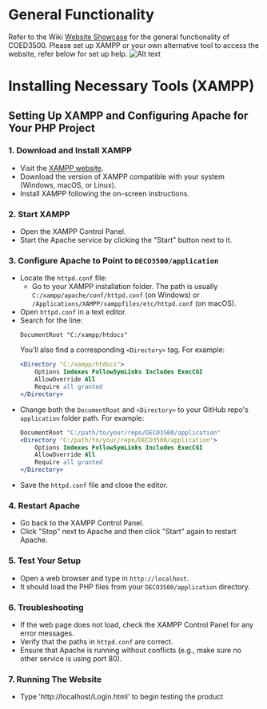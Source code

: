 # General Functionality
Refer to the Wiki [Website Showcase](https://github.com/Thoemodachi/DECO3500/wiki/Multi%E2%80%90User-Experience-(Simulation)) for the general functionality of COED3500. Please set up XAMPP or your own alternative tool to access the website, refer below for set up help.
![Alt text](https://github.com/Thoemodachi/DECO3500/collaboration_page.png)

# Installing Necessary Tools (XAMPP)
## Setting Up XAMPP and Configuring Apache for Your PHP Project

### 1. **Download and Install XAMPP**
   - Visit the [XAMPP website](https://www.apachefriends.org/index.html).
   - Download the version of XAMPP compatible with your system (Windows, macOS, or Linux).
   - Install XAMPP following the on-screen instructions.

### 2. **Start XAMPP**
   - Open the XAMPP Control Panel.
   - Start the Apache service by clicking the "Start" button next to it.

### 3. **Configure Apache to Point to `DECO3500/application`**
   - Locate the `httpd.conf` file:
     - Go to your XAMPP installation folder. The path is usually `C:/xampp/apache/conf/httpd.conf` (on Windows) or `/Applications/XAMPP/xamppfiles/etc/httpd.conf` (on macOS).
   - Open `httpd.conf` in a text editor.
   - Search for the line:
     ```
     DocumentRoot "C:/xampp/htdocs"
     ```
     You’ll also find a corresponding `<Directory>` tag. For example:
     ```apache
     <Directory "C:/xampp/htdocs">
         Options Indexes FollowSymLinks Includes ExecCGI
         AllowOverride All
         Require all granted
     </Directory>
     ```
   - Change both the `DocumentRoot` and `<Directory>` to your GitHub repo's `application` folder path. For example:
     ```apache
     DocumentRoot "C:/path/to/your/repo/DECO3500/application"
     <Directory "C:/path/to/your/repo/DECO3500/application">
         Options Indexes FollowSymLinks Includes ExecCGI
         AllowOverride All
         Require all granted
     </Directory>
     ```
   - Save the `httpd.conf` file and close the editor.

### 4. **Restart Apache**
   - Go back to the XAMPP Control Panel.
   - Click "Stop" next to Apache and then click "Start" again to restart Apache.

### 5. **Test Your Setup**
   - Open a web browser and type in `http://localhost`.
   - It should load the PHP files from your `DECO3500/application` directory.

### 6. **Troubleshooting**
   - If the web page does not load, check the XAMPP Control Panel for any error messages.
   - Verify that the paths in `httpd.conf` are correct.
   - Ensure that Apache is running without conflicts (e.g., make sure no other service is using port 80).

### 7. **Running The Website**
   - Type 'http://localhost/Login.html' to begin testing the product

